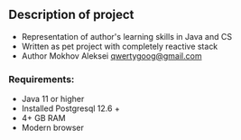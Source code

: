 ## Description of project
- Representation of author's learning skills in Java and CS
- Written as pet project with completely reactive stack
- Author Mokhov Aleksei qwertygoog@gmail.com

### Requirements:
- Java 11 or higher
- Installed Postgresql 12.6 +
- 4+ GB RAM
- Modern browser